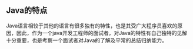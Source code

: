 ## Java的特点

Java语言相较于其他的语言有很多独有的特性，也是其受广大程序员喜欢的原因，因此，作为一个java开发工程师的面试者，对Java的特性有自己独特的见解十分重要，也是考察一个面试者对Java的了解及平常的总结归纳能力。
